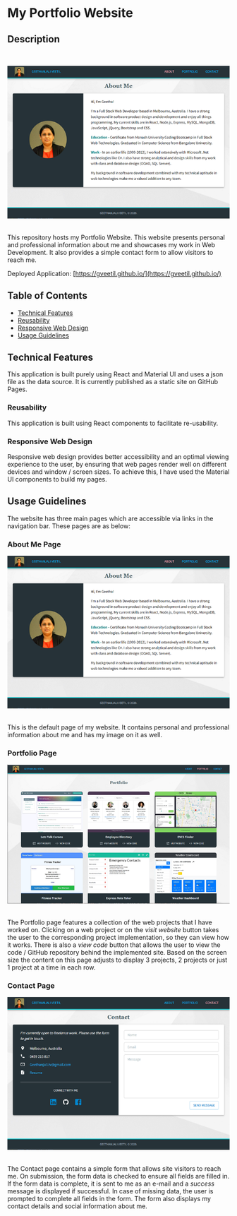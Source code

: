 # My Portfolio Website

## Description
<br>

![Portfolio Website](public/images/ReadMe_AboutMe.png "Portfolio Website")<br><br>

This repository hosts my Portfolio Website. This website presents personal and professional information about me and showcases my work in Web Development. It also provides a simple contact form to allow visitors to reach me.

Deployed Application: [https://gveetil.github.io/](https://gveetil.github.io/) 

## Table of Contents 

- [Technical Features](#technical-features)
 - [Reusability](#reusability)
 - [Responsive Web Design](#responsive-web-design)
- [Usage Guidelines](#usage-guidelines)


## Technical Features

This application is built purely using React and Material UI and uses a json file as the data source. It is currently published as a static site on GitHub Pages. <br>

### Reusability
This application is built using React components to facilitate re-usability. 

### Responsive Web Design 
Responsive web design provides better accessibility and an optimal viewing experience to the user, by ensuring that web pages render well on different devices and window / screen sizes. To achieve this, I have used the Material UI components to build my pages.

## Usage Guidelines

The website has three main pages which are accessible via links in the navigation bar. These pages are as below:

### About Me Page
![About Me Page](public/images/ReadMe_AboutMe.png "About Me Page")<br><br>

This is the default page of my website. It contains personal and professional information about me and has my image on it as well. 
<br>
### Portfolio Page
![Portfolio Page](public/images/ReadMe_Portfolio.png "Portfolio Page")<br><br>

The Portfolio page features a collection of the web projects that I have worked on. Clicking on a web project or on the *visit website* button takes the user to the corresponding project implementation, so they can view how it works. There is also a *view code* button that allows the user to view the code / GitHub repository behind the implemented site. 
Based on the screen size the content on this page adjusts to display 3 projects, 2 projects or just 1 project at a time in each row.
<br>
### Contact Page
![Contact Page](public/images/ReadMe_Contact.png "Contact Page")<br><br>

The Contact page contains a simple form that allows site visitors to reach me. On submission, the form data is checked to ensure all fields are filled in. If the form data is complete, it is sent to me as an e-mail and a *success* message is displayed if successful. In case of missing data, the user is prompted to complete all fields in the form. The form also displays my contact details and social information about me.

